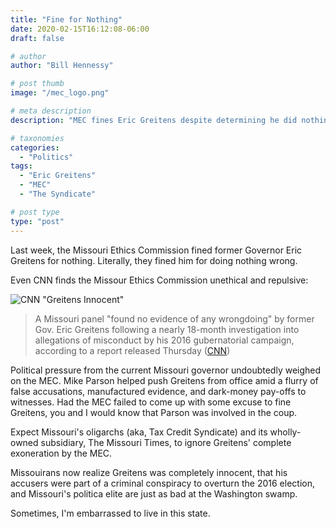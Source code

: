 ```yaml
---
title: "Fine for Nothing"
date: 2020-02-15T16:12:08-06:00
draft: false

# author
author: "Bill Hennessy"

# post thumb
image: "/mec_logo.png"

# meta description
description: "MEC fines Eric Greitens despite determining he did nothing wrong."

# taxonomies
categories: 
  - "Politics"
tags:
  - "Eric Greitens"
  - "MEC"
  - "The Syndicate"

# post type
type: "post"
---
```


Last week, the Missouri Ethics Commission fined former Governor Eric Greitens for nothing. Literally, they fined him for doing nothing wrong. 

Even CNN finds the Missour Ethics Commission unethical and repulsive:

![CNN "Greitens Innocent"](/images/cnn_greitens_mec.png)

> A Missouri panel "found no evidence of any wrongdoing" by former Gov. Eric Greitens following a nearly 18-month investigation into allegations of misconduct by his 2016 gubernatorial campaign, according to a report released Thursday ([CNN](https://www.cnn.com/2020/02/13/politics/eric-greitens-no-wrongdoing-investigation-missouri/index.html))

Political pressure from the current Missouri governor undoubtedly weighed on the MEC. Mike Parson helped push Greitens from office amid a flurry of false accusations, manufactured evidence, and dark-money pay-offs to witnesses. Had the MEC failed to come up with some excuse to fine Greitens, you and I would know that Parson was involved in the coup. 

Expect Missouri's oligarchs (aka, Tax Credit Syndicate) and its wholly-owned subsidiary, The Missouri Times, to ignore Greitens' complete exoneration by the MEC. 

Missouirans now realize Greitens was completely innocent, that his accusers were part of a criminal conspiracy to overturn the 2016 election, and Missouri's politica elite are just as bad at the Washington swamp. 

Sometimes, I'm embarrassed to live in this state. 